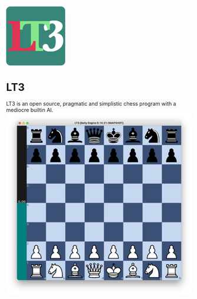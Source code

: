 ![LT3 icon](icon_smaller.png)
# LT3
LT3 is an open source, pragmatic and simplistic chess program with a mediocre builtin AI.
![LT3 screenshot 1](screenshot1.png)
